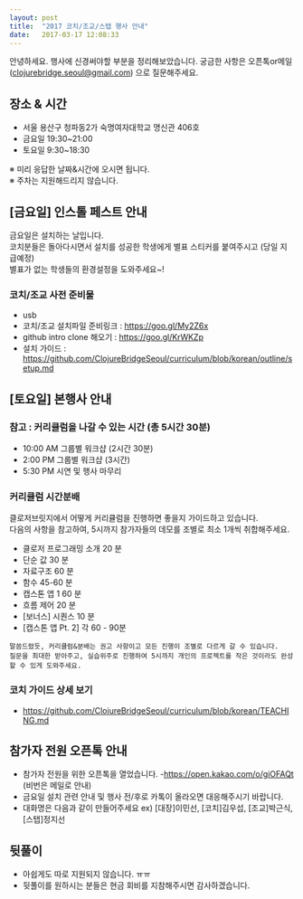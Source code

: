 ```yaml
---
layout: post
title:  "2017 코치/조교/스탭 행사 안내"
date:   2017-03-17 12:08:33
---
```


안녕하세요.
행사에 신경써야할 부분을 정리해보았습니다.
궁금한 사항은 오픈톡or메일(clojurebridge.seoul@gmail.com) 으로 질문해주세요.

## 장소 & 시간

- 서울 용산구 청파동2가 숙명여자대학교  명신관 406호
- 금요일 19:30~21:00
- 토요일 9:30~18:30

※ 미리 응답한 날짜&시간에 오시면 됩니다. </br>
※ 주차는 지원해드리지 않습니다. </br>

## [금요일] 인스톨 페스트 안내

금요일은 설치하는 날입니다. </br>
코치분들은 돌아다시면서 설치를 성공한 학생에게 별표 스티커를 붙여주시고 (당일 지급예정)  
별표가 없는 학생들의 환경설정을 도와주세요~!

### 코치/조교 사전 준비물

- usb
- 코치/조교 설치파일 준비링크 :  https://goo.gl/My2Z6x
- github intro clone 해오기 : https://goo.gl/KrWKZp
- 설치 가이드 : https://github.com/ClojureBridgeSeoul/curriculum/blob/korean/outline/setup.md

## [토요일] 본행사 안내

### 참고 : 커리큘럼을 나갈 수 있는 시간 (총 5시간 30분)

- 10:00 AM 그룹별 워크샵 (2시간 30분)
- 2:00 PM 그룹별 워크샵 (3시간)
- 5:30 PM 시연 및 행사 마무리

### 커리큘럼 시간분배

클로저브릿지에서 어떻게 커리큘럼을 진행하면 좋을지 가이드하고 있습니다.  
다음의 사항을 참고하여, 5시까지 참가자들의 데모를 조별로 최소 1개씩 취합해주세요.

- 클로저 프로그래밍 소개 20 분
- 단순 값 30 분
- 자료구조 60 분
- 함수 45-60 분
- 캡스톤 앱 1 60 분
- 흐름 제어 20 분
- [보너스] 시퀀스 10 분
- [캡스톤 앱 Pt. 2] 각 60 - 90분

```
말씀드렸듯, 커리큘럼&분배는 권고 사항이고 모든 진행이 조별로 다르게 갈 수 있습니다.
질문을 최대한 받아주고, 실습위주로 진행하여 5시까지 개인의 프로젝트를 작은 것이라도 완성할 수 있게 도와주세요.
```

### 코치 가이드 상세 보기

- https://github.com/ClojureBridgeSeoul/curriculum/blob/korean/TEACHING.md

## 참가자 전원 오픈톡 안내

- 참가자 전원을 위한 오픈톡을 열었습니다.
  -https://open.kakao.com/o/giOFAQt (비번은 메일로 안내)
- 금요일 설치 관련 안내 및 행사 전/후로 카톡이 올라오면 대응해주시기 바랍니다.
- 대화명은 다음과 같이 만들어주세요 ex) [대장]이민선, [코치]김우섭, [조교]박근식, [스탭]정지선

## 뒷풀이

- 아쉽게도 따로 지원되지 않습니다. ㅠㅠ
- 뒷풀이를 원하시는 분들은 현금 회비를 지참해주시면 감사하겠습니다.
